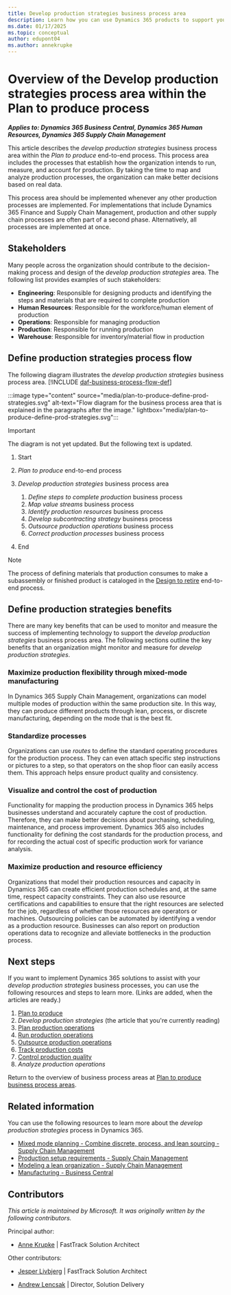 ```yaml
---
title: Develop production strategies business process area
description: Learn how you can use Dynamics 365 products to support your organization's business processes for defining production strategies.
ms.date: 01/17/2025
ms.topic: conceptual
author: edupont04
ms.author: annekrupke
---
```


# Overview of the Develop production strategies process area within the Plan to produce process

***Applies to: Dynamics 365 Business Central, Dynamics 365 Human Resources, Dynamics 365 Supply Chain Management***

This article describes the *develop production strategies* business process area within the *Plan to produce* end-to-end process. This process area includes the processes that establish how the organization intends to run, measure, and account for production. By taking the time to map and analyze production processes, the organization can make better decisions based on real data.

This process area should be implemented whenever any other production processes are implemented. For implementations that include Dynamics 365 Finance and Supply Chain Management, production and other supply chain processes are often part of a second phase. Alternatively, all processes are implemented at once.

## Stakeholders

Many people across the organization should contribute to the decision-making process and design of the *develop production strategies* area. The following list provides examples of such stakeholders:

- **Engineering**: Responsible for designing products and identifying the steps and materials that are required to complete production
- **Human Resources**: Responsible for the workforce/human element of production
- **Operations**: Responsible for managing production
- **Production**: Responsible for running production
- **Warehouse**: Responsible for inventory/material flow in production

## Define production strategies process flow

The following diagram illustrates the *develop production strategies* business process area. [!INCLUDE [daf-business-process-flow-def](~/../shared-content/shared/guidance-includes/daf-business-process-flow-def.md)]

:::image type="content" source="media/plan-to-produce-define-prod-strategies.svg" alt-text="Flow diagram for the business process area that is explained in the paragraphs after the image." lightbox="media/plan-to-produce-define-prod-strategies.svg":::

> [!IMPORTANT]
> The diagram is not yet updated. But the following text is updated.

1. Start

1. *Plan to produce* end-to-end process

1. *Develop production strategies* business process area

    1. *Define steps to complete production* business process
    1. *Map value streams* business process
    1. *Identify production resources* business process
    1. *Develop subcontracting strategy* business process
    1. *Outsource production operations* business process
    1. *Correct production processes* business process
1. End

> [!NOTE]
> The process of defining materials that production consumes to make a subassembly or finished product is cataloged in the [Design to retire](design-to-retire-overview.md) end-to-end process.

## Define production strategies benefits

There are many key benefits that can be used to monitor and measure the success of implementing technology to support the *develop production strategies* business process area. The following sections outline the key benefits that an organization might monitor and measure for *develop production strategies*.  

### Maximize production flexibility through mixed-mode manufacturing

In Dynamics 365 Supply Chain Management, organizations can model multiple modes of production within the same production site. In this way, they can produce different products through lean, process, or discrete manufacturing, depending on the mode that is the best fit.

### Standardize processes

Organizations can use *routes* to define the standard operating procedures for the production process. They can even attach specific step instructions or pictures to a step, so that operators on the shop floor can easily access them. This approach helps ensure product quality and consistency.

### Visualize and control the cost of production

Functionality for mapping the production process in Dynamics 365 helps businesses understand and accurately capture the cost of production. Therefore, they can make better decisions about purchasing, scheduling, maintenance, and process improvement. Dynamics 365 also includes functionality for defining the cost standards for the production process, and for recording the actual cost of specific production work for variance analysis.

### Maximize production and resource efficiency

Organizations that model their production resources and capacity in Dynamics 365 can create efficient production schedules and, at the same time, respect capacity constraints. They can also use resource certifications and capabilities to ensure that the right resources are selected for the job, regardless of whether those resources are operators or machines. Outsourcing policies can be automated by identifying a vendor as a production resource. Businesses can also report on production operations data to recognize and alleviate bottlenecks in the production process.

## Next steps

If you want to implement Dynamics 365 solutions to assist with your *develop production strategies* business processes, you can use the following resources and steps to learn more. (Links are added, when the articles are ready.)

1. [Plan to produce](plan-to-produce-overview.md)
2. *Develop production strategies* (the article that you're currently reading)
3. [Plan production operations](plan-to-produce-plan-production-operations-overview.md)
4. [Run production operations](plan-to-produce-execute-production-operations-overview.md)
5. [Outsource production operations](plan-to-produce-outsource-production-operations-overview.md)
6. [Track production costs](plan-to-produce-track-production-costs-overview.md)  
7. [Control production quality](plan-to-produce-control-production-quality-overview.md)  
8. *Analyze production operations*

Return to the overview of business process areas at [Plan to produce business process areas](plan-to-produce-areas.md).

## Related information

You can use the following resources to learn more about the *develop production strategies* process in Dynamics 365.

- [Mixed mode planning - Combine discrete, process, and lean sourcing - Supply Chain Management](/dynamics365/supply-chain/production-control/mixed-mode-plan)
- [Production setup requirements - Supply Chain Management](/dynamics365/supply-chain/production-control/production-set-up-requirements)
- [Modeling a lean organization - Supply Chain Management](/dynamics365/supply-chain/production-control/lean-manufacturing-modeling-lean-organization)
- [Manufacturing - Business Central](/dynamics365/business-central/production-manage-manufacturing)

<!-- ## Tags

*Industries:* Manufacturing (20-39), Wholesale Trade (50-51), Retail Trade (52-59)

*Stakeholders:* Engineering, Human Resources, Operations, Production, Warehouse

*Products:* Dynamics 365 Business Central, Dynamics 365 Human Resources, Dynamics 365 Supply Chain Management -->

## Contributors

*This article is maintained by Microsoft. It was originally written by the following contributors.*

Principal author:

- [Anne Krupke](https://www.linkedin.com/in/annekrupke/) | FastTrack Solution Architect

Other contributors:

- [Jesper Livbjerg](https://www.linkedin.com/in/jesper-livbjerg/) | FastTrack Solution Architect

- [Andrew Lencsak](https://www.linkedin.com/in/dynamicsunplugged/) | Director, Solution Delivery
